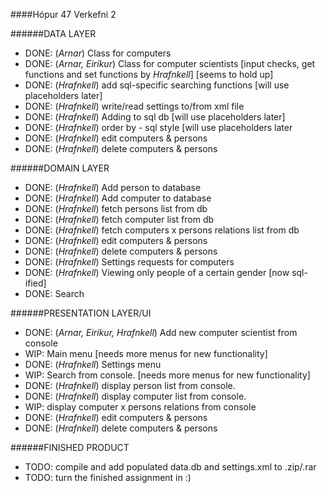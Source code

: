 ﻿####Hópur 47
Verkefni 2


######DATA LAYER
- DONE: (*Arnar*) Class for computers 
- DONE: (*Arnar, Eiríkur*) Class for computer scientists [input checks, get functions and set functions by *Hrafnkell*] [seems to hold up]
- DONE: (*Hrafnkell*) add sql-specific searching functions [will use placeholders later]
- DONE: (*Hrafnkell*) write/read settings to/from xml file
- DONE: (*Hrafnkell*) Adding to sql db [will use placeholders later]
- DONE: (*Hrafnkell*) order by - sql style [will use placeholders later
- DONE: (*Hrafnkell*) edit computers & persons
- DONE: (*Hrafnkell*) delete computers & persons

######DOMAIN LAYER
- DONE: (*Hrafnkell*) Add person to database
- DONE: (*Hrafnkell*) Add computer to database
- DONE: (*Hrafnkell*) fetch persons list from db
- DONE: (*Hrafnkell*) fetch computer list from db
- DONE: (*Hrafnkell*) fetch computers x persons relations list from db
- DONE: (*Hrafnkell*) edit computers & persons
- DONE: (*Hrafnkell*) delete computers & persons
- DONE: (*Hrafnkell*) Settings requests for computers
- DONE: (*Hrafnkell*) Viewing only people of a certain gender [now sql-ified]
- DONE: Search

######PRESENTATION LAYER/UI
- DONE: (*Arnar, Eiríkur, Hrafnkell*) Add new computer scientist from console
- WIP: Main menu [needs more menus for new functionality]
- DONE: (*Hrafnkell*) Settings menu 
- WIP: Search from console. [needs more menus for new functionality]
- DONE: (*Hrafnkell*) display person list from console.
- DONE: (*Hrafnkell*) display computer list from console.
- WIP: display computer x persons relations from console
- DONE: (*Hrafnkell*) edit computers & persons
- DONE: (*Hrafnkell*) delete computers & persons

######FINISHED PRODUCT
- TODO: compile and add populated data.db and settings.xml to .zip/.rar
- TODO: turn the finished assignment in :)